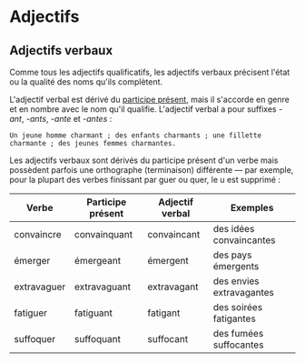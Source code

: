 
# Adjectifs

## Adjectifs verbaux

Comme tous les adjectifs qualificatifs, les adjectifs verbaux précisent l'état ou la qualité des noms qu'ils complètent.

L'adjectif verbal est dérivé du [participe présent](../conjugaison.md#participe-présent), mais il s'accorde en genre et en nombre avec le nom qu'il qualifie. L'adjectif verbal a pour suffixes *-ant*, *-ants*, *-ante* et *-antes* :

```text
Un jeune homme charmant ; des enfants charmants ; une fillette charmante ; des jeunes femmes charmantes.
```

Les adjectifs verbaux sont dérivés du participe présent d'un verbe mais possèdent parfois une orthographe (terminaison) différente — par exemple, pour la plupart des verbes finissant par guer ou quer, le u est supprimé :

| Verbe       | Participe présent | Adjectif verbal | Exemples                 |
| ----------- | ----------------- | --------------- | ------------------------ |
| convaincre  | convainquant      | convaincant     | des idées convaincantes  |
| émerger     | émergeant         | émergent        | des pays émergents       |
| extravaguer | extravaguant      | extravagant     | des envies extravagantes |
| fatiguer    | fatiguant         | fatigant        | des soirées fatigantes   |
| suffoquer   | suffoquant        | suffocant       | des fumées suffocantes   |

